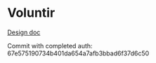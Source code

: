 # Voluntir
[Design doc](https://1drv.ms/w/s!Ajjz4Qsyp61wiJ4lNb14c-bkBlMljg)

Commit with completed auth: 67e575190734b401da654a7afb3bbad6f37d6c50
